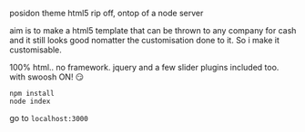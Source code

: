 posidon theme html5 rip off, ontop of a node server

aim is to make a html5 template that can be thrown to any company for cash and it still looks good nomatter the customisation done to it. So i make it customisable.

100% html.. no framework. 
jquery and a few slider plugins included too.
with swoosh ON! :smirk:

```
npm install
node index
```

go to `localhost:3000`